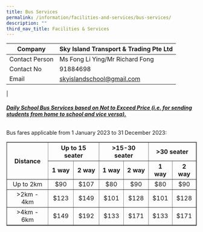 ```yaml
---
title: Bus Services
permalink: /information/facilities-and-services/bus-services/
description: ""
third_nav_title: Facilities & Services
---
```

| Company | Sky Island Transport &amp; Trading Pte Ltd |
|---|---|
| Contact Person | Ms Fong Li Ying/Mr Richard Fong |
| Contact No | 91884698 |
| Email  | [skyislandschool@gmail.com](mailto:skyislandschool@gmail.com)  |
|

###### **<u>Daily School Bus Services based on Not to Exceed Price (i.e. for sending students from home to school and vice versa). </u>**

Bus fares applicable from 1 January 2023 to 31 December 2023:

<table border="1"> 
		<tbody>
			<tr>
				<th rowspan="2"><center>Distance </center></th>
				<th colspan="2"><center> Up to 15 seater </center></th>
			<th colspan="2"><center> &gt;15-30 seater </center></th>			
      <th colspan="2"><center> &gt;30 seater </center></th>
	</tr>	
			<tr>
				<th><center>1 way </center></th>
		   	<th><center>2 way </center></th>
				<th><center>1 way </center></th>
		   	<th><center>2 way </center></th>
				<th><center>1 way </center></th>
		   	<th><center>2 way </center></th>
	</tr>	
	<tr>
		<td><center>Up to 2km </center></td>
			<td><center> $90 </center></td>
			<td><center> $107 </center></td>
			<td><center> $80 </center></td>
			<td><center> $90 </center></td>
			<td><center> $80 </center></td>
			<td><center> $90 </center></td>
	</tr>
	<tr>
			<td><center> &gt;2km - 4km </center></td>
			<td><center> $123 </center></td>
			<td><center> $149 </center></td>
			<td><center> $101 </center></td>
			<td><center> $128 </center></td>
			<td><center> $101 </center></td>
			<td><center> $128 </center></td>
	</tr>
				<tr>
			<td><center> &gt;4km - 6km</center></td>
			<td><center> $149 </center></td>
			<td><center> $192 </center></td>
			<td><center> $133 </center></td>
			<td><center> $171 </center></td>
			<td><center> $133 </center></td>
			<td><center> $171 </center></td>
	</tr>
</tbody>
</table>